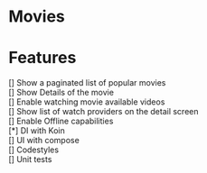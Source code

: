 # Movies

# Features
[] Show a paginated list of popular movies <br>
[] Show Details of the movie <br>
[] Enable watching movie available videos <br>
[] Show list of watch providers on the detail screen <br>
[] Enable Offline capabilities <br>
[*] DI with Koin <br>
[] UI with compose<br>
[] Codestyles <br>
[] Unit tests<br>

